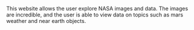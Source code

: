 This website allows the user explore NASA images and data. The images are incredible, and the user is able to view data on topics such as mars weather and near earth objects.
